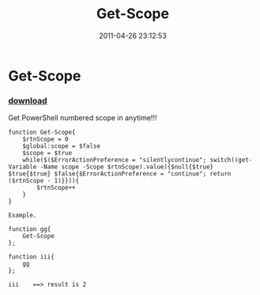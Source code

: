 ﻿---
pid:            2636
parent:         0
children:       
poster:         ingted
title:          Get-Scope
date:           2011-04-26 23:12:53
description:    Get PowerShell numbered scope in anytime!!!
format:         posh
---

# Get-Scope

### [download](2636.ps1)  

Get PowerShell numbered scope in anytime!!!

```posh
function Get-Scope{
    $rtnScope = 0
    $global:scope = $false
    $scope = $true
    while($($ErrorActionPreference = "silentlycontinue"; switch((get-Variable -Name scope -Scope $rtnScope).value){$null{$true} $true{$true} $false{$ErrorActionPreference = "continue"; return ($rtnScope - 1)}})){
        $rtnScope++
    }
}

Example.

function gg{
    Get-Scope
}; 

function iii{
    gg
}; 

iii    ==> result is 2
```
